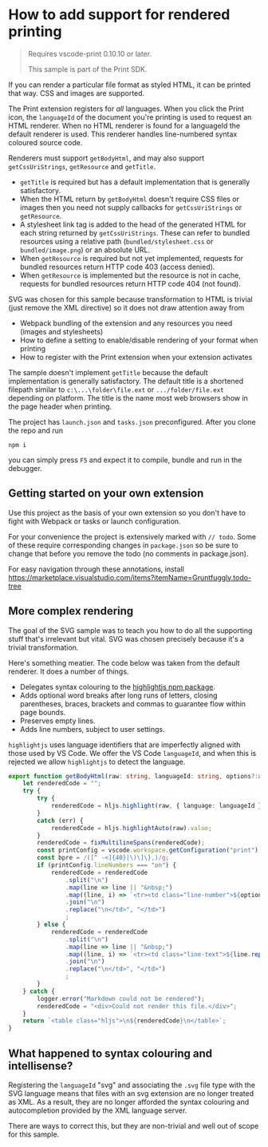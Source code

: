 # How to add support for rendered printing 

> Requires vscode-print 0.10.10 or later.
>
> This sample is part of the Print SDK.

If you can render a particular file format as styled HTML, it can be printed that way. CSS and images are supported.

The Print extension registers for *all* languages. When you click the Print icon, the `languageId` of the document you're printing is used to request an HTML renderer. When no HTML renderer is found for a languageId the default renderer is used. This renderer handles line-numbered syntax coloured source code. 

Renderers must support `getBodyHtml`, and may also support `getCssUriStrings`, `getResource` and `getTitle`. 

* `getTitle` is required but has a default implementation that is generally satisfactory. 
* When the HTML return by `getBodyHtml` doesn't require CSS files or images then you need not supply callbacks for `getCssUriStrings` or `getResource`.
* A stylesheet link tag is added to the head of the generated HTML for each string returned by `getCssUriStrings`. These can refer to bundled resources using a relative path (`bundled/stylesheet.css` or `bundled/image.png`) or an absolute URL.
* When `getResource` is required but not yet implemented, requests for bundled resources return HTTP code 403 (access denied).
* When `getResource` is implemented but the resource is not in cache, requests for bundled resources return HTTP code 404 (not found).

SVG was chosen for this sample because transformation to HTML is trivial (just remove the XML directive) so it does not draw attention away from

* Webpack bundling of the extension and any resources you need (images and stylesheets)
* How to define a setting to enable/disable rendering of your format when printing
* How to register with the Print extension when your extension activates

The sample doesn't implement `getTitle` because the default implementation is generally satisfactory. The default title is a shortened filepath similar to `c:\...\folder\file.ext` or `.../folder/file.ext` depending on platform. The title is the name most web browsers show in the page header when printing. 

The project has `launch.json` and `tasks.json` preconfigured. After you clone the repo and run 

```
npm i
```

you can simply press `F5` and expect it to compile, bundle and run in the debugger.

## Getting started on your own extension

Use this project as the basis of your own extension so you don't have to fight with Webpack or tasks or launch configuration.

For your convenience the project is extensively marked with `// todo`. Some of these require corresponding changes in `package.json` so be sure to change that before you remove the todo (no comments in package.json).

For easy navigation through these annotations, install https://marketplace.visualstudio.com/items?itemName=Gruntfuggly.todo-tree

## More complex rendering 

The goal of the SVG sample was to teach you how to do all the supporting stuff that's irrelevant but vital. SVG was chosen precisely because it's a trivial transformation. 

Here's something meatier. The code below was taken from the default renderer. It does a number of things.
* Delegates syntax colouring to the [highlightjs npm package](https://highlightjs.org). 
* Adds optional word breaks after long runs of letters, closing parentheses, braces, brackets and commas to guarantee flow within page bounds.
* Preserves empty lines.
* Adds line numbers, subject to user settings. 

`highlightjs` uses language identifiers that are imperfectly aligned with those used by VS Code. We offer the VS Code `languageId`, and when this is rejected we allow `highlightjs` to detect the language.

```ts
export function getBodyHtml(raw: string, languageId: string, options?:any): string {
	let renderedCode = "";
	try {
		try {
			renderedCode = hljs.highlight(raw, { language: languageId }).value;
		}
		catch (err) {
			renderedCode = hljs.highlightAuto(raw).value;
		}
		renderedCode = fixMultilineSpans(renderedCode);
		const printConfig = vscode.workspace.getConfiguration("print");
		const bpre = /([^ -<]{40}|\)\]\},)/g;
		if (printConfig.lineNumbers === "on") {
			renderedCode = renderedCode
				.split("\n")
				.map(line => line || "&nbsp;")
				.map((line, i) => `<tr><td class="line-number">${options.startLine + i}</td><td class="line-text">${line.replace(bpre, "$1<wbr>")}</td></tr>`)
				.join("\n")
				.replace("\n</td>", "</td>")
				;
		} else {
			renderedCode = renderedCode
				.split("\n")
				.map(line => line || "&nbsp;")
				.map((line, i) => `<tr><td class="line-text">${line.replace(bpre, "$1<wbr>")}</td></tr>`)
				.join("\n")
				.replace("\n</td>", "</td>")
				;
		}
	} catch {
		logger.error("Markdown could not be rendered");
		renderedCode = "<div>Could not render this file.</div>";
	}
	return `<table class="hljs">\n${renderedCode}\n</table>`;
}
```
## What happened to syntax colouring and intellisense?

Registering the `languageId` "svg" and associating the `.svg` file type with the SVG language means that files with an svg extension are no longer treated as XML. As a result, they are no longer afforded the syntax colouring and autocompletion provided by the XML language server. 

There are ways to correct this, but they are non-trivial and well out of scope for this sample.
